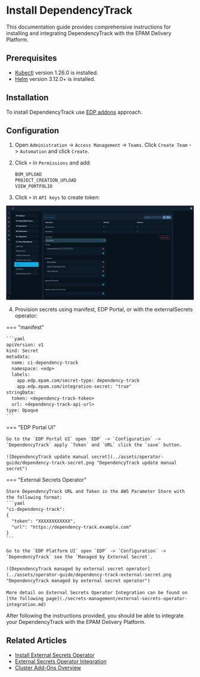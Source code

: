 # Install DependencyTrack

This documentation guide provides comprehensive instructions for installing and integrating DependencyTrack with the EPAM Delivery Platform.

## Prerequisites

* [Kubectl](https://v1-26.docs.kubernetes.io/releases/download/) version 1.26.0 is installed.
* [Helm](https://helm.sh) version 3.12.0+ is installed.

## Installation

To install DependencyTrack use [EDP addons](add-ons-overview.md) approach.

## Configuration

1. Open `Administration` -> `Access Management` -> `Teams`. Click `Create Team` -> `Automation` and click `Create`.

2. Click `+` in `Permissions` and add:

   ```
   BOM_UPLOAD
   PROJECT_CREATION_UPLOAD
   VIEW_PORTFOLIO
   ```

3. Click `+` in `API keys` to create token:

![DependencyTrack settings](../assets/operator-guide/dependency-track-token.png "DependencyTrack settings")

4. Provision secrets using manifest, EDP Portal, or with the externalSecrets operator:

=== "manifest"

    ```yaml
    apiVersion: v1
    kind: Secret
    metadata:
      name: ci-dependency-track
      namespace: <edp>
      labels:
        app.edp.epam.com/secret-type: dependency-track
        app.edp.epam.com/integration-secret: "true"
    stringData:
      token: <dependency-track-token>
      url: <dependency-track-api-url>
    type: Opaque
    ```

=== "EDP Portal UI"

    Go to the `EDP Portal UI` open `EDP` -> `Configuration` -> `DependencyTrack` apply `Token` and `URL` click the `save` button.

    ![DependencyTrack update manual secret](../assets/operator-guide/dependency-track-secret.png "DependencyTrack update manual secret")

=== "External Secrets Operator"

    Store DependencyTrack URL and Token in the AWS Parameter Store with the following format:
    ```yaml
    "ci-dependency-track":
    {
      "token": "XXXXXXXXXXXX",
      "url": "https://dependency-track.example.com"
    }
    ```

    Go to the `EDP Platform UI` open `EDP` -> `Configuration` -> `DependencyTrack` see the `Managed by External Secret`.

    ![DependencyTrack managed by external secret operator](../assets/operator-guide/dependency-track-external-secret.png "DependencyTrack managed by external secret operator")

    More detail on External Secrets Operator Integration can be found on [the following page](./secrets-management/external-secrets-operator-integration.md)

After following the instructions provided, you should be able to integrate your DependencyTrack with the EPAM Delivery Platform.

## Related Articles

* [Install External Secrets Operator](./secrets-management/install-external-secrets-operator.md)
* [External Secrets Operator Integration](./secrets-management/external-secrets-operator-integration.md)
* [Cluster Add-Ons Overview](add-ons-overview.md)
